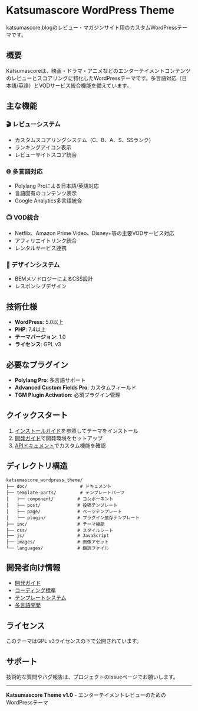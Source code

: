 # Katsumascore WordPress Theme

katsumascore.blogのレビュー・マガジンサイト用のカスタムWordPressテーマです。

## 概要

Katsumascoreは、映画・ドラマ・アニメなどのエンターテイメントコンテンツのレビューとスコアリングに特化したWordPressテーマです。多言語対応（日本語/英語）とVODサービス統合機能を備えています。

## 主な機能

### 🎬 レビューシステム
- カスタムスコアリングシステム（C、B、A、S、SSランク）
- ランキングアイコン表示
- レビューサイトスコア統合

### 🌐 多言語対応
- Polylang Proによる日本語/英語対応
- 言語固有のコンテンツ表示
- Google Analytics多言語統合

### 📺 VOD統合
- Netflix、Amazon Prime Video、Disney+等の主要VODサービス対応
- アフィリエイトリンク統合
- レンタルサービス連携

### 🎨 デザインシステム
- BEMメソドロジーによるCSS設計
- レスポンシブデザイン

## 技術仕様

- **WordPress**: 5.0以上
- **PHP**: 7.4以上
- **テーマバージョン**: 1.0
- **ライセンス**: GPL v3

## 必要なプラグイン

- **Polylang Pro**: 多言語サポート
- **Advanced Custom Fields Pro**: カスタムフィールド
- **TGM Plugin Activation**: 必須プラグイン管理

## クイックスタート

1. [インストールガイド](installation.md)を参照してテーマをインストール
2. [開発ガイド](development.md)で開発環境をセットアップ
3. [APIドキュメント](api.md)でカスタム機能を確認

## ディレクトリ構造

```
katsumascore_wordpress_theme/
├── doc/                    # ドキュメント
├── template-parts/         # テンプレートパーツ
│   ├── component/         # コンポーネント
│   ├── post/              # 投稿テンプレート
│   ├── page/              # ページテンプレート
│   └── plugin/            # プラグイン依存テンプレート
├── inc/                   # テーマ機能
├── css/                   # スタイルシート
├── js/                    # JavaScript
├── images/                # 画像アセット
└── languages/             # 翻訳ファイル
```

## 開発者向け情報

- [開発ガイド](development.md)
- [コーディング標準](coding-standards.md)
- [テンプレートシステム](template-system.md)
- [多言語開発](multilingual.md)

## ライセンス

このテーマはGPL v3ライセンスの下で公開されています。

## サポート

技術的な質問やバグ報告は、プロジェクトのIssueページでお願いします。

---

**Katsumascore Theme v1.0** - エンターテイメントレビューのためのWordPressテーマ
